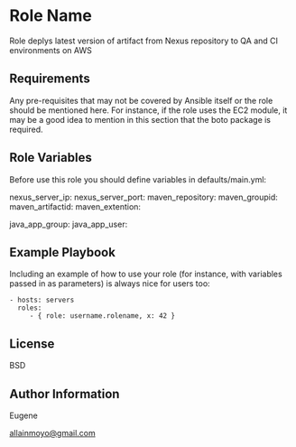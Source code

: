 Role Name
=========

Role deplys latest version of artifact from Nexus repository to QA and CI environments on AWS

Requirements
------------

Any pre-requisites that may not be covered by Ansible itself or the role should be mentioned here. For instance, if the role uses the EC2 module, it may be a good idea to mention in this section that the boto package is required.

Role Variables
--------------

Before use this role you should define variables in defaults/main.yml:

nexus_server_ip:
nexus_server_port:
maven_repository:
maven_groupid:
maven_artifactid:
maven_extention:

java_app_group:
java_app_user:

Example Playbook
----------------

Including an example of how to use your role (for instance, with variables passed in as parameters) is always nice for users too:

    - hosts: servers
      roles:
         - { role: username.rolename, x: 42 }

License
-------

BSD

Author Information
------------------
Eugene

allainmoyo@gmail.com
